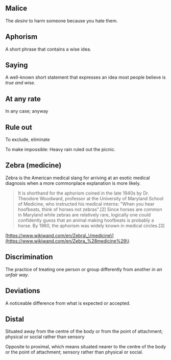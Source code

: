 ## Malice

The _desire_ to harm someone because you hate them.

## Aphorism

A short phrase that contains a wise idea.

## Saying

A well-known short statement that expresses an idea most people believe is _true and wise_.

## At any rate

In any case; anyway

## Rule out

To exclude, eliminate

To make impossible: Heavy rain ruled out the picnic.

## Zebra \(medicine\)

Zebra is the American medical slang for arriving at an exotic medical diagnosis when a more commonplace explanation is more likely.

> It is shorthand for the aphorism coined in the late 1940s by Dr. Theodore Woodward, professor at the University of Maryland School of Medicine, who instructed his medical interns: "When you hear hoofbeats, think of horses not zebras".\[2\] Since horses are common in Maryland while zebras are relatively rare, logically one could confidently guess that an animal making hoofbeats is probably a horse. By 1960, the aphorism was widely known in medical circles.\[3\]

[https://www.wikiwand.com/en/Zebra\_\(medicine\](https://www.wikiwand.com/en/Zebra_%28medicine%29\)

## Discrimination

The practice of treating one person or group differently from another _in an unfair way_.

## Deviations

A noticeable difference from what is expected or accepted.

## Distal

Situated away from the centre of the body or from the point of attachment; physical or social rather than sensory

Opposite to proximal, which means situated nearer to the centre of the body or the point of attachment; sensory rather than physical or social.



